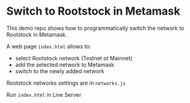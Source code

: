 # Switch to Rootstock in Metamask

This demo repo shows how to programmatically switch the network to Rootstock in Metamask.

A web page `index.html` allows to:
- select Rootstock network (Testnet ot Mainnet)
- add the selected network to Metamask
- switch to the newly added network

Rootstock networks settings are in `networks.js`

Run `index.html` in Live Server